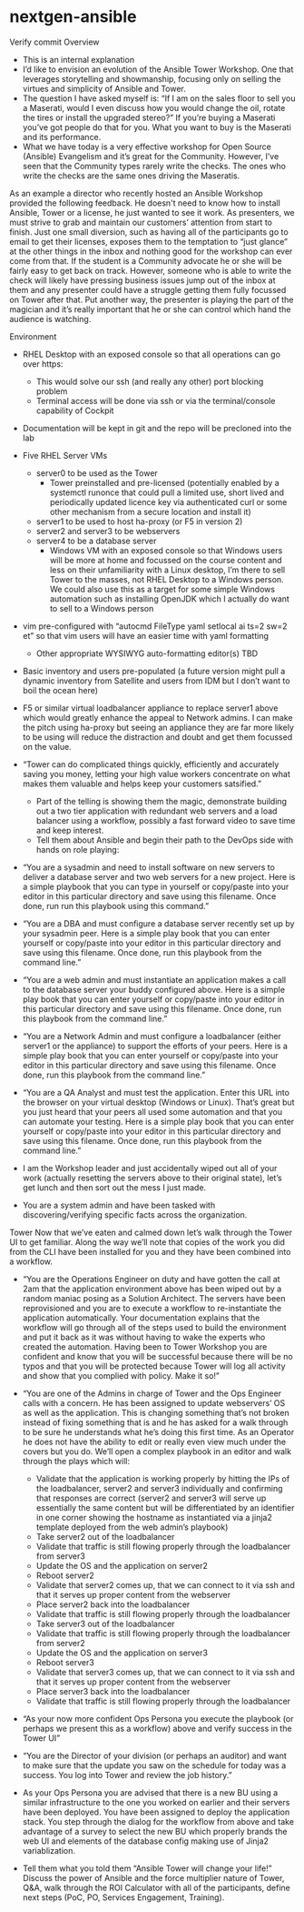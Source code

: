 # nextgen-ansible
Verify commit
Overview
- This is an internal explanation
- I’d like to envision an evolution of the Ansible Tower Workshop. One that leverages storytelling and showmanship, focusing only on selling the virtues and simplicity of Ansible and Tower. 
 - The question I have asked myself is: “If I am on the sales floor to sell you a Maserati, would I even discuss how you would change the oil, rotate the tires or install the upgraded stereo?” If you’re buying a Maserati you’ve got people do that for you. What you want to buy is the Maserati and its performance.  
 - What we have today is a very effective workshop for Open Source (Ansible) Evangelism and it’s great for the Community. However, I’ve seen that the Community types rarely write the checks. The ones who write the checks are the same ones driving the Maseratis.

As an example a director who recently hosted an Ansible Workshop provided the following feedback. He doesn't need to know how to install Ansible, Tower or a license, he just wanted to see it work. As presenters, we must strive to grab and maintain our customers’ attention from start to finish. Just one small diversion, such as having all of the participants go to email to get their licenses, exposes them to the temptation to “just glance” at the other things in the inbox and nothing good for the workshop can ever come from that. If the student is a Community advocate he or she will be fairly easy to get back on track. However, someone who is able to write the check will likely have pressing business issues jump out of the inbox at them and any presenter could have a struggle getting them fully focussed on Tower after that. Put another way, the presenter is playing the part of the magician and it’s really important that he or she can control which hand the audience is watching.
 
Environment
- RHEL Desktop with an exposed console so that all operations can go over https:
  - This would solve our ssh (and really any other) port blocking problem
  - Terminal access will be done via ssh or via the terminal/console capability of Cockpit
- Documentation will be kept in git and the repo will be precloned into the lab
- Five RHEL Server VMs
  - server0 to be used as the Tower
	- Tower preinstalled and pre-licensed (potentially enabled by a systemctl runonce that could pull a limited use, short lived and periodically updated licence key via authenticated curl or some other mechanism from a secure location and install it)
  - server1 to be used to host ha-proxy (or F5 in version 2)
  - server2 and server3 to be webservers
  - server4 to be a database server
	- Windows VM with an exposed console so that Windows users will be more at home and focussed on the course content and less on their unfamiliarity with a Linux desktop, I’m there to sell Tower to the masses, not RHEL Desktop to a Windows person. We could also use this as a target for some simple Windows automation such as installing OpenJDK which I actually do want to sell to a Windows person
- vim pre-configured with “autocmd FileType yaml setlocal ai ts=2 sw=2 et” so that vim users will have an easier time with yaml formatting 
	- Other appropriate WYSIWYG auto-formatting editor(s) TBD
- Basic inventory and users pre-populated (a future version might pull a dynamic inventory from Satellite and users from IDM but I don’t want to boil the ocean here)
- F5 or similar virtual loadbalancer appliance to replace server1 above which would greatly enhance the appeal to Network admins. I can make the pitch using ha-proxy but seeing an appliance they are far more likely to be using will reduce the distraction and doubt and get them focussed on the value.

- “Tower can do complicated things quickly, efficiently and accurately saving you money, letting your high value workers concentrate on what makes them valuable and helps keep your customers satsified.”
  - Part of the telling is showing them the magic, demonstrate building out a two tier application with redundant web servers and a load balancer using a workflow, possibly a fast forward video to save time and keep interest.
  - Tell them about Ansible and begin their path to the DevOps side with hands on role playing:
  
- “You are a sysadmin and need to install software on new servers to deliver a database server and two web servers for a new project. Here is a simple playbook that you can type in yourself or copy/paste into your editor in this particular directory and save using this filename. Once done, run run this playbook using this command.”

- “You are a DBA and must configure a database server recently set up by your sysadmin peer. Here is a simple play book that you can enter yourself or copy/paste into your editor in this particular directory and save using this filename. Once done, run this playbook from the command line.”

- “You are a web admin and must instantiate an application makes a call to the database server your buddy configured above. Here is a simple play book that you can enter yourself or copy/paste into your editor in this particular directory and save using this filename. Once done, run this playbook from the command line.”

- “You are a Network Admin and must configure a loadbalancer (either server1 or the appliance) to support the efforts of your peers. Here is a simple play book that you can enter yourself or copy/paste into your editor in this particular directory and save using this filename. Once done, run this playbook from the command line.”

- “You are a QA Analyst and must test the application. Enter this URL into the browser on your virtual desktop (Windows or Linux). That’s great but you just heard that your peers all used some automation and that you can automate your testing. Here is a simple play book that you can enter yourself or copy/paste into your editor in this particular directory and save using this filename. Once done, run this playbook from the command line.”

- I am the Workshop leader and just accidentally wiped out all of your work (actually resetting the servers above to their original state), let’s get lunch and then sort out the mess I just made.

- You are a system admin and have been tasked with discovering/verifying specific facts across the organization.

Tower
Now that we’ve eaten and calmed down let’s walk through the Tower UI to get familiar. Along the way we’ll note that copies of the work you did from the CLI have been installed for you and they have been combined into a workflow.

- “You are the Operations Engineer on duty and have gotten the call at 2am that the application environment above has been wiped out by a random maniac posing as a Solution Architect. The servers have been reprovisioned and you are to execute a workflow to re-instantiate the application automatically. Your documentation explains that the workflow will go through all of the steps used to build the environment and put it back as it was without having to wake the experts who created the automation. Having been to Tower Workshop you are confident and know that you will be successful because there will be no typos and that you will be protected because Tower will log all activity and show that you complied with policy. Make it so!”

- “You are one of the Admins in charge of Tower and the Ops Engineer calls with a concern.  He has been assigned to update webservers’ OS as well as the application. This is changing something that’s not broken instead of fixing something that is and he has asked for a walk through to be sure he understands what he’s doing this first time. As an Operator he does not have the ability to edit or really even view much under the covers but you do. We’ll open a complex playbook in an editor and walk through the plays which will:
	- Validate that the application is working properly by hitting the IPs of the loadbalancer, server2 and server3 individually and confirming that responses are correct (server2 and server3 will serve up essentially the same content but will be differentiated by an identifier in one corner showing the hostname as instantiated via a jinja2 template deployed from the web admin’s playbook)
	- Take server2 out of the loadbalancer 
	- Validate that traffic is still flowing properly through the loadbalancer from server3
	- Update the OS and the application on server2
	- Reboot server2
	- Validate that server2 comes up, that we can connect to it via ssh and that it serves up proper content from the webserver
	- Place server2 back into the loadbalancer
	- Validate that traffic is still flowing properly through the loadbalancer
	- Take server3 out of the loadbalancer
	- Validate that traffic is still flowing properly through the loadbalancer from server2
	- Update the OS and the application on server3
	- Reboot server3
	- Validate that server3 comes up, that we can connect to it via ssh and that it serves up proper content from the webserver
	- Place server3 back into the loadbalancer
	- Validate that traffic is still flowing properly through the loadbalancer

- “As your now more confident Ops Persona you execute the playbook (or perhaps we present this as a workflow) above and verify success in the Tower UI”

- “You are the Director of your division (or perhaps an auditor) and want to make sure that the update you saw on the schedule for today was a success. You log into Tower and review the job history.”

- As your Ops Persona you are advised that there is a new BU using a similar infrastructure to the one you worked on earlier and their servers have been deployed. You have been assigned to deploy the application stack. You step through the dialog for the workflow from above and take advantage of a survey to select the new BU which properly brands the web UI and elements of the database config making use of Jinja2 variablization.

- Tell them what you told them “Ansible Tower will change your life!” Discuss the power of Ansible and the force multiplier nature of Tower, Q&A, walk through the ROI Calculator with all of the participants, define next steps (PoC, PO, Services Engagement, Training).
